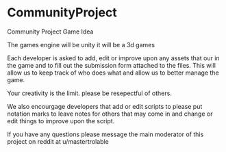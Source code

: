 # CommunityProject
 Community Project Game Idea

The games engine will be unity
it will be a 3d games

Each developer is asked to add, edit or improve upon any assets that our in the game
and to fill out the submission form attached to the files. This will allow us to keep track
of who does what and allow us to better manage the game.

Your creativity is the limit. please be resepectful of others.

We also encourgage developers that add or edit scripts to please put notation marks to leave notes for others
that may come in and change or edit things to improve upon the script.

If you have any questions please message the main moderator of this project on reddit at u/mastertrolable
